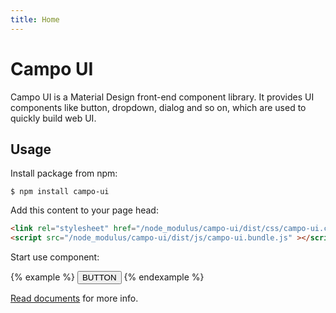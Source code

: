 ```yaml
---
title: Home
---
```


# Campo UI

Campo UI is a Material Design front-end component library. It provides UI components like button, dropdown, dialog and so on, which are used to quickly build web UI.

## Usage

Install package from npm:

```console
$ npm install campo-ui
```

Add this content to your page head:

```html
<link rel="stylesheet" href="/node_modulus/campo-ui/dist/css/campo-ui.css">
<script src="/node_modulus/campo-ui/dist/js/campo-ui.bundle.js" ></script>
```

Start use component:

{% example %}
<button type="button" class="button button--contained button--primary">BUTTON</button>
{% endexample %}

<p>
  <a href="#" data-controller="toggle" data-toggle-target="#drawer" data-toggle-action="drawer#toggle">Read documents</a> for more info.
</p>
